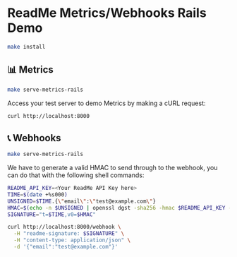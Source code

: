 # ReadMe Metrics/Webhooks Rails Demo

```sh
make install
```

## 📊 Metrics

```sh
make serve-metrics-rails
```

Access your test server to demo Metrics by making a cURL request:

```sh
curl http://localhost:8000
```

## 📞 Webhooks

```sh
make serve-metrics-rails
```

We have to generate a valid HMAC to send through to the webhook, you can do that with the following shell commands:

```sh
README_API_KEY=<Your ReadMe API Key here>
TIME=$(date +%s000)
UNSIGNED=$TIME.{\"email\":\"test@example.com\"}
HMAC=$(echo -n $UNSIGNED | openssl dgst -sha256 -hmac $README_API_KEY -hex)
SIGNATURE="t=$TIME,v0=$HMAC"

curl http://localhost:8000/webhook \
  -H "readme-signature: $SIGNATURE" \
  -H "content-type: application/json" \
  -d '{"email":"test@example.com"}'
```
